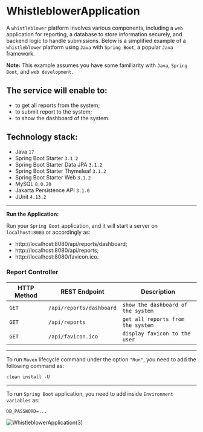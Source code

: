 # WhistleblowerApplication
A `whistleblower` platform involves various components, including a `web` application for reporting, a database to store information securely, 
and backend logic to handle submissions. Below is a simplified example of a `whistleblower` platform using `Java` with `Spring Boot`, a popular 
`Java` framework.

**Note:** This example assumes you have some familiarity with `Java`, `Spring Boot`, and `web development`.

The service will enable to:
----------------
- to get all reports from the system;
- to submit report to the system;
- to show the dashboard of the system.

**Technology stack:**
---------------- 
* Java `17`
* Spring Boot Starter `3.1.2`
* Spring Boot Starter Data JPA `3.1.2`
* Spring Boot Starter Thymeleaf `3.1.2`
* Spring Boot Starter Web `3.1.2`
* MySQL `8.0.20`
* Jakarta Persistence API `3.1.0`
* JUnit `4.13.2`
----------------

**Run the Application:**

Run your `Spring Boot` application, and it will start a server on `localhost:8080`
or accordingly as: 
- http://localhost:8080/api/reports/dashboard;
- http://localhost:8080/api/reports;
- http://localhost:8080/favicon.ico.

### Report Controller
| HTTP Method | REST Endpoint                     | Description                                                                                                                                                                                                                                                                                                                                                                                                                                                                                                                                                                                        |
|-------------|-----------------------------------|----------------------------------------------------------------------------------------------------------------------------------------------------------------------------------------------------------------------------------------------------------------------------------------------------------------------------------------------------------------------------------------------------------------------------------------------------------------------------------------------------------------------------------------------------------------------------------------------------| 
| `GET`       | `/api/reports/dashboard`                                | `show the dashboard of the system`
| `GET`       | `/api/reports` | `get all reports from the system`
| `GET`       | `/api/favicon.ico`     | `display favicon to the user`
---------------- 
To run `Maven` lifecycle command under the option `"Run"`, 
you need to add the following command as:

`clean install -U`

---------------- 
To run `Spring Boot` application, 
you need to add inside `Environment variables` as:

`DB_PASSWORD=...`

![WhistleblowerApplication(3)](https://github.com/invzbl3/WhistleblowerApplication/assets/24904825/5505f6e2-d798-4696-a1a8-58ad9542b2a2)